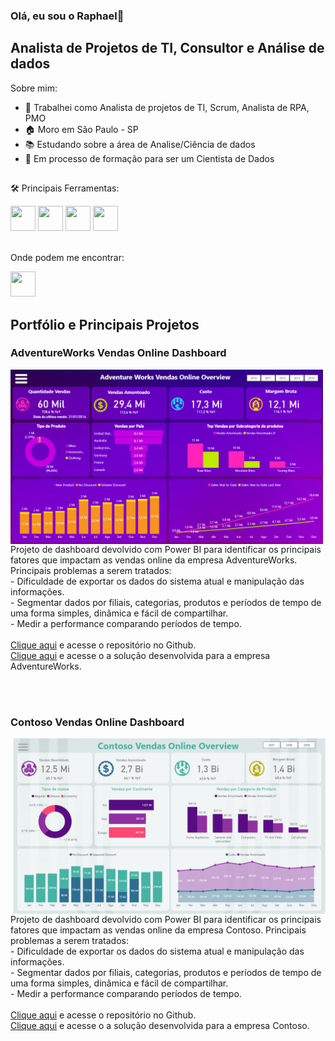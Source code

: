 ### Olá, eu sou o Raphael👋

## Analista de Projetos de TI, Consultor e Análise de dados

Sobre mim:

- 🔭 Trabalhei como Analista de projetos de TI, Scrum, Analista de RPA, PMO
- 🏠 Moro em São Paulo - SP
- 📚 Estudando sobre a área de Analise/Ciência de dados
- 🌱 Em processo de formação para ser um Cientista de Dados

##

🛠️ Principais Ferramentas:

<div>
  <img height="40" width="40" src="https://logospng.org/download/microsoft-excel/logo-microsoft-excel-256.png">
  <img height="40" width="40" src="https://github.com/Raphaneitor/Portfolio/blob/main/linguagens/sql.png?raw=true">
  <img height="40" width="40" src="https://github.com/Raphaneitor/Portfolio/blob/main/linguagens/power%20bi.png?raw=true">
  <img height="40" width="40" src="https://github.com/Raphaneitor/Portfolio/blob/main/linguagens/python.png?raw=true">
</div>

<br>

Onde podem me encontrar:
<div>
  <a href="https://www.linkedin.com/in/raphael-lopes-53348246/">
    <img height="40" width="40" src="https://github.com/Raphaneitor/Portfolio/blob/main/social%20icons/linkedin.png?raw=true">
</a>
</div>

##
## Portfólio e Principais Projetos
### AdventureWorks Vendas Online Dashboard
<img align="left" width="500" src="https://github.com/Raphaneitor/AdventureWorksPortfolio/blob/main/imagens/AdventureWorks_neon_Dashboard_Overview.png?raw=true">
Projeto de dashboard devolvido com Power BI para identificar os principais fatores que impactam as vendas online da empresa AdventureWorks.
Principais problemas a serem tratados: <br>
- Dificuldade de exportar os dados do sistema atual e manipulação das informações.<br>
- Segmentar dados por filiais, categorias, produtos e períodos de tempo de uma forma simples, dinâmica e fácil de compartilhar.<br>
- Medir a performance comparando períodos de tempo.<br>
<br>
<a href="https://github.com/Raphaneitor/AdventureWorksPortfolio" target="_blank">Clique aqui</a> e acesse o repositório no Github.
<br>
<a href="https://app.powerbi.com/view?r=eyJrIjoiMTc0MzI1MTctYWEwZC00NmQzLTkyZmYtMGI1MmU0MzlmM2U2IiwidCI6IjNhNzMyOWQ1LWRmZmUtNDhiYS1iODE0LTU3YjAyOWFiNjcwOCJ9">Clique aqui</a> e acesse o a solução desenvolvida para a empresa AdventureWorks.

<br><br>

### Contoso Vendas Online Dashboard
<img align="right" width="500" src="https://github.com/Raphaneitor/ContosoPortolio/blob/main/imagens/Contoso_Dashboard_Overview.png?raw=true">
Projeto de dashboard devolvido com Power BI para identificar os principais fatores que impactam as vendas online da empresa Contoso.
Principais problemas a serem tratados: <br>
- Dificuldade de exportar os dados do sistema atual e manipulação das informações.<br>
- Segmentar dados por filiais, categorias, produtos e períodos de tempo de uma forma simples, dinâmica e fácil de compartilhar.<br>
- Medir a performance comparando períodos de tempo.<br>
<br>
<a href="https://github.com/Raphaneitor/ContosoPortolio/tree/main" target="_blank">Clique aqui</a> e acesse o repositório no Github.
<br>
<a href="https://app.powerbi.com/view?r=eyJrIjoiOWIwNGVhMWUtY2Y4OS00NzRjLWJkMzQtNzY5YjViNjA2Y2Q1IiwidCI6IjNhNzMyOWQ1LWRmZmUtNDhiYS1iODE0LTU3YjAyOWFiNjcwOCJ9">Clique aqui</a> e acesse o a solução desenvolvida para a empresa Contoso.



<!--
**Raphaneitor/Raphaneitor** is a ✨ _special_ ✨ repository because its `README.md` (this file) appears on your GitHub profile.

Here are some ideas to get you started:

- 🔭 I’m currently working on ...
- 🌱 I’m currently learning ...
- 👯 I’m looking to collaborate on ...
- 🤔 I’m looking for help with ...
- 💬 Ask me about ...
- 📫 How to reach me: ...
- 😄 Pronouns: ...
- ⚡ Fun fact: ...
-->
